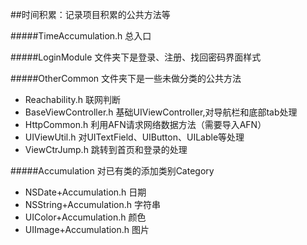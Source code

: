 ##时间积累：记录项目积累的公共方法等

#####TimeAccumulation.h  总入口


#####LoginModule 文件夹下是登录、注册、找回密码界面样式


#####OtherCommon 文件夹下是一些未做分类的公共方法
* Reachability.h 联网判断
* BaseViewController.h 基础UIViewController,对导航栏和底部tab处理
* HttpCommon.h 利用AFN请求网络数据方法（需要导入AFN）
* UIViewUtil.h 对UITextField、UIButton、UILable等处理
* ViewCtrJump.h 跳转到首页和登录的处理


#####Accumulation 对已有类的添加类别Category
* NSDate+Accumulation.h 日期
* NSString+Accumulation.h 字符串 
* UIColor+Accumulation.h 颜色
* UIImage+Accumulation.h 图片


